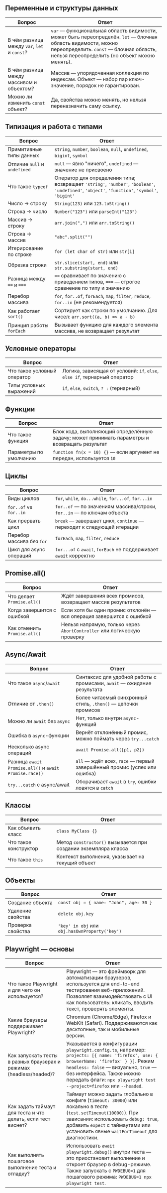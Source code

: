 ## Переменные и структуры данных

| Вопрос | Ответ |
|--------|-------|
| В чём разница между `var`, `let` и `const`? | `var` — функциональная область видимости, может быть переопределён. `let` — блочная область видимости, можно переопределить. `const` — блочная область, нельзя переопределить (но объект можно менять). |
| В чём разница между массивом и объектом? | Массив — упорядоченная коллекция по индексам. Объект — набор пар ключ-значение, порядок не гарантирован. |
| Можно ли изменить `const` объект? | Да, свойства можно менять, но нельзя переназначить саму ссылку. |

## Типизация и работа с типами

| Вопрос | Ответ |
|--------|-------|
| Примитивные типы данных | `string`, `number`, `boolean`, `null`, `undefined`, `bigint`, `symbol` |
| Отличие `null` и `undefined` | `null` — явно "ничего", `undefined` — значение не присвоено |
| Что такое `typeof` | Оператор для определения типа; возвращает `'string'`, `'number'`, `'boolean'`, `'undefined'`, `'object'`, `'function'`, `'symbol'`, `'bigint'` |
| Число → строку | `String(123)` или `123.toString()` |
| Строка → число | `Number("123")` или `parseInt("123")` |
| Массив → строку | `arr.join(",")` или `arr.toString()` |
| Строка → массив | `"abc".split("")` |
| Итерирование по строке | `for (let char of str)` или `str[i]` |
| Обрезка строки | `str.slice(start, end)` или `str.substring(start, end)` |
| Разница между `==` и `===` | `==` сравнивает по значению с приведением типов, `===` — строгое сравнение по типу и значению |
| Перебор массива | `for`, `for..of`, `forEach`, `map`, `filter`, `reduce`, `for..in` (не рекомендуется) |
| Как работает `sort()` | Сортирует как строки по умолчанию. Для чисел: `arr.sort((a, b) => a - b)` |
| Принцип работы `forEach` | Вызывает функцию для каждого элемента массива, не возвращает результат |

## Условные операторы

| Вопрос | Ответ |
|--------|-------|
| Что такое условный оператор | Логика, зависящая от условий: `if`, `else`, `else if`, тернарный оператор |
| Типы условных выражений | `if`, `else`, `switch`, `? :` (тернарный) |

## Функции

| Вопрос | Ответ |
|--------|-------|
| Что такое функция | Блок кода, выполняющий определённую задачу; может принимать параметры и возвращать результат |
| Параметры по умолчанию | `function fn(x = 10) {}` — если аргумент не передан, используется `10` |

## Циклы

| Вопрос | Ответ |
|--------|-------|
| Виды циклов | `for`, `while`, `do...while`, `for...of`, `for...in` |
| `for..of` vs `for..in` | `for..of` — по значениям массива/строки, `for..in` — по ключам объекта |
| Как прервать цикл | `break` — завершает цикл, `continue` — переходит к следующей итерации |
| Перебор массива без `for` | `forEach`, `map`, `filter`, `reduce` |
| Цикл для async операций | `for...of` с `await`, `forEach` не поддерживает `await` корректно |

## Promise.all()

| Вопрос | Ответ |
|--------|-------|
| Что делает `Promise.all()` | Ждёт завершения всех промисов, возвращает массив результатов |
| Когда завершится с ошибкой | Если хотя бы один промис отклонён — вся операция завершится с ошибкой |
| Как отменить `Promise.all()` | Нельзя напрямую, только через `AbortController` или логическую проверку |

## Async/Await

| Вопрос | Ответ |
|--------|-------|
| Что такое `async`/`await` | Синтаксис для удобной работы с промисами, `await` — ожидание результата |
| Отличие от `.then()` | Более читаемый синхронный стиль, `.then()` — цепочки промисов |
| Можно ли `await` без `async` | Нет, только внутри `async`-функций |
| Ошибка в `async`-функции | Вернёт отклонённый промис, можно поймать через `try...catch` |
| Несколько async операций | `await Promise.all([p1, p2])` |
| Разница `await Promise.all()` и `await Promise.race()` | `all` — ждёт всех, `race` — первый завершённый промис (успех или ошибка) |
| `try...catch` с async/await | Оборачивает `await` в `try`, ошибки ловятся в `catch` |

## Классы

| Вопрос | Ответ |
|--------|-------|
| Как объявить класс | `class MyClass {}` |
| Что такое конструктор | Метод `constructor()` вызывается при создании экземпляра класса |
| Что такое `this` | Контекст выполнения, указывает на текущий объект |

## Объекты

| Вопрос | Ответ |
|--------|-------|
| Создание объекта | `const obj = { name: "John", age: 30 }` |
| Удаление свойства | `delete obj.key` |
| Проверка свойства | `'key' in obj` или `obj.hasOwnProperty('key')` |


## Playwright — основы

| Вопрос | Ответ |
|--------|-------|
| Что такое Playwright и для чего он используется? | Playwright — это фреймворк для автоматизации браузеров, используется для end-to-end тестирования веб-приложений. Позволяет взаимодействовать с UI как пользователь: кликать, вводить текст, проверять элементы. |
| Какие браузеры поддерживает Playwright? | Chromium (Chrome/Edge), Firefox и WebKit (Safari). Поддерживаются как десктопные, так и мобильные версии. |
| Как запускать тесты в разных браузерах и режимах (headless/headed)? | Указывается в конфигурации `playwright.config.ts`, например: `projects: [{ name: 'firefox', use: { browserName: 'firefox' } }]`. Режим `headless: false` — визуально, `true` — без интерфейса. Также можно передать флаги: `npx playwright test --project=firefox` или `--headed`. |
| Как задать таймаут для теста и что делать, если тест виснет? | Таймаут можно задать глобально в конфиге (`timeout: 30000`) или локально в тесте (`test.setTimeout(10000)`). При зависании: использовать `debug: true`, добавить `expect` с таймаутами или установить явные `waitForTimeout` для диагностики. |
| Как выполнять пошаговое выполнение теста и отладку? | Использовать `await playwright.debug()` внутри теста — это приостановит выполнение и откроет браузер в debug-режиме. Также запускать с `PWDEBUG=1` для пошагового режима: `PWDEBUG=1 npx playwright test`. |


